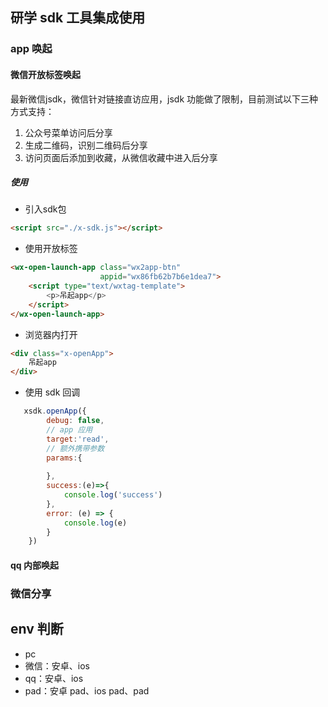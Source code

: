 ## 研学 sdk 工具集成使用

### app 唤起

#### 微信开放标签唤起

最新微信jsdk，微信针对链接直访应用，jsdk 功能做了限制，目前测试以下三种方式支持：

1. 公众号菜单访问后分享
2. 生成二维码，识别二维码后分享
3. 访问页面后添加到收藏，从微信收藏中进入后分享

##### 使用

- 引入sdk包
```html
<script src="./x-sdk.js"></script>
```

- 使用开放标签
```html
<wx-open-launch-app class="wx2app-btn"
                    appid="wx86fb62b7b6e1dea7">
    <script type="text/wxtag-template">
        <p>吊起app</p>
    </script>
</wx-open-launch-app>
```

- 浏览器内打开

```html
<div class="x-openApp">
    吊起app
</div>
```

- 使用 sdk 回调
```javascript
   xsdk.openApp({
        debug: false,
        // app 应用
        target:'read',
        // 额外携带参数
        params:{
            
        },
        success:(e)=>{
            console.log('success')
        },
        error: (e) => {
            console.log(e)
        }
    })
```

#### qq 内部唤起

### 微信分享

## env 判断

- pc 
- 微信：安卓、ios
- qq：安卓、ios
- pad：安卓 pad、ios pad、pad 
